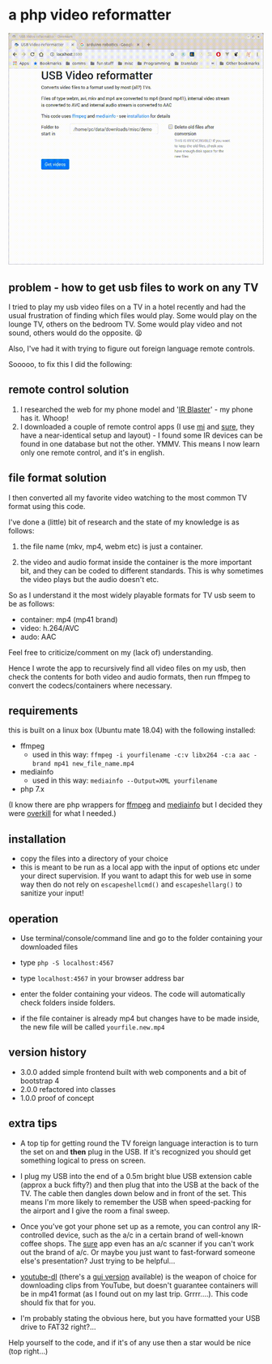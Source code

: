 # a php video reformatter

![](demo.gif)

## problem - how to get usb files to work on any TV

I tried to play my usb video files on a TV in a hotel recently and had the usual frustration of finding which files would play. Some would play on the lounge TV, others on the bedroom TV. Some would play video and not sound, others would do the opposite. :tired_face:

Also, I've had it with trying to figure out foreign language remote controls.

Sooooo, to fix this I did the following:

## remote control solution
1. I researched the web for my phone model and '[IR Blaster](https://en.wikipedia.org/wiki/Infrared_blaster)' - my phone has it. Whoop!
2. I downloaded a couple of remote control apps (I use [mi](https://play.google.com/store/apps/details?id=com.duokan.phone.remotecontroller) and [sure](https://play.google.com/store/apps/details?id=com.tekoia.sure.activities), they have a near-identical setup and layout) - I found some IR devices can be found in one database but not the other. YMMV. This means I now learn only one remote control, and it's in english.

## file format solution
I then converted all my favorite video watching to the most common TV format using this code.

I've done a (little) bit of research and the state of my knowledge is as follows:

1) the file name (mkv, mp4, webm etc) is just a container.

2) the video and audio format inside the container is the more important bit, and they can be coded to different standards. This is why sometimes the video plays but the audio doesn't etc.

So as I understand it the most widely playable formats for TV usb seem to be as follows:

* container: mp4 (mp41 brand)
* video: h.264/AVC
* audo: AAC

Feel free to criticize/comment on my (lack of) understanding.

Hence I wrote the app to recursively find all video files on my usb, then check the contents for both video and audio formats, then run ffmpeg to convert the codecs/containers where necessary.

## requirements

this is built on a linux box (Ubuntu mate 18.04) with the following installed:

* ffmpeg
    * used in this way: `ffmpeg -i yourfilename -c:v libx264 -c:a aac -brand mp41 new_file_name.mp4`
* mediainfo
    * used in this way: `mediainfo --Output=XML yourfilename`
* php 7.x

(I know there are php wrappers for [ffmpeg](https://github.com/PHP-FFMpeg/PHP-FFMpeg) and [mediainfo](https://github.com/mhor/php-mediainfo) but I decided they were [overkill](https://www.youtube.com/watch?v=6XUeB3eO9qU) for what I needed.)

## installation

* copy the files into  a directory of your choice
* this is meant to be run as a local app with the input of options etc under your direct supervision. If you want to adapt this for web use in some way then do not rely on `escapeshellcmd()` and `escapeshellarg()` to sanitize your input!

## operation

* Use terminal/console/command line and go to the folder containing your downloaded files
* type `php -S localhost:4567`
* type `localhost:4567` in your browser address bar
* enter the folder containing your videos. The code will automatically check folders inside folders.

* if the file container is already mp4 but changes have to be made inside, the new file will be called `yourfile.new.mp4`

## version history
* 3.0.0 added simple frontend built with web components and a bit of bootstrap 4
* 2.0.0 refactored into classes
* 1.0.0 proof of concept

## extra tips

* A top tip for getting round the TV foreign language interaction is to turn the set on and **then** plug in the USB. If it's recognized you should get something logical to press on screen.

* I plug my USB into the end of a 0.5m bright blue USB extension cable (approx a buck fifty?) and then plug that into the USB at the back of the TV. The cable then dangles down below and in front of the set. This means I'm more likely to remember the USB when speed-packing for the airport and I give the room a final sweep.

* Once you've got your phone set up as a remote, you can control any IR-controlled device, such as the a/c in a certain brand of well-known coffee shops. The [sure](https://play.google.com/store/apps/details?id=com.tekoia.sure.activities) app even has an a/c scanner if you can't work out the brand of a/c. Or maybe you just want to fast-forward someone else's presentation? Just trying to be helpful...

* [youtube-dl](https://rg3.github.io/youtube-dl/) (there's a [gui version](https://mrs0m30n3.github.io/youtube-dl-gui/) available) is the weapon of choice for downloading clips from YouTube, but doesn't guarantee containers will be in mp41 format (as I found out on my last trip. Grrrr....). This code should fix that for you.

* I'm probably stating the obvious here, but you have formatted your USB drive to FAT32 right?...

Help yourself to the code, and if it's of any use then a star would be nice (top right...)